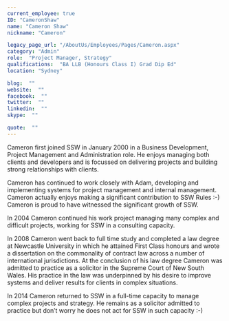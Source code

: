 ```yaml
---
current_employee: true
ID: "CameronShaw"
name: "Cameron Shaw"
nickname: "Cameron"

legacy_page_url: "/AboutUs/Employees/Pages/Cameron.aspx"
category: "Admin"
role:  "Project Manager, Strategy"
qualifications:  "BA LLB (Honours Class I) Grad Dip Ed"
location: "Sydney"

blog:  ""
website:  ""
facebook:  ""
twitter:  ""
linkedin:  ""
skype:  ""

quote:  ""
---
```


Cameron first joined SSW in January 2000 in a Business Development, Project Management and Administration role. He enjoys managing both clients and developers and is focussed on delivering projects and building strong relationships with clients.

Cameron has continued to work closely with Adam, developing and implementing systems for project management and internal management. Cameron actually enjoys making a significant contribution to SSW Rules :-) Cameron is proud to have witnessed the significant growth of SSW.

In 2004 Cameron continued his work project managing many complex and difficult projects, working for SSW in a consulting capacity. 

In 2008 Cameron went back to full time study and completed a law degree at Newcastle University in which he attained First Class honours and wrote a dissertation on the commonality of contract law across a number of international jurisdictions. At the conclusion of his law degree Cameron was admitted to practice as a solicitor in the Supreme Court of New South Wales. His practice in the law was underpinned by his desire to improve systems and deliver results for clients in complex situations.

In 2014 Cameron returned to SSW in a full-time capacity to manage complex projects and strategy. He remains as a solicitor admitted to practice but don’t worry he does not act for SSW in such capacity :-)
